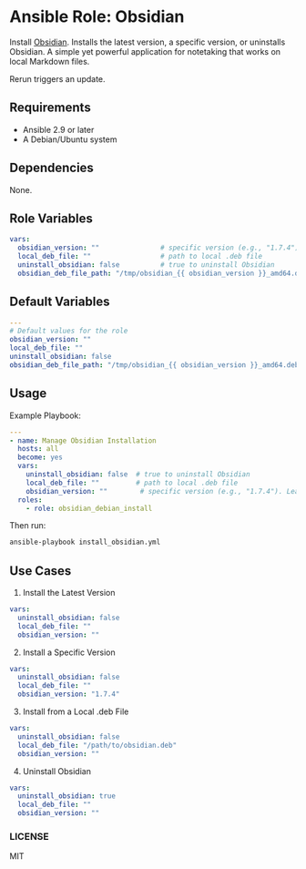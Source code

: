 # Ansible Role: Obsidian

Install [Obsidian](https://obsidian.md/).
Installs the latest version, a specific version, or uninstalls Obsidian.
A simple yet powerful application for notetaking that works on local Markdown files.

Rerun triggers an update.




## Requirements

- Ansible 2.9 or later
- A Debian/Ubuntu system

## Dependencies
None.

## Role Variables

```yaml
vars:
  obsidian_version: ""               # specific version (e.g., "1.7.4"). Leave blank for latest
  local_deb_file: ""                 # path to local .deb file
  uninstall_obsidian: false          # true to uninstall Obsidian
  obsidian_deb_file_path: "/tmp/obsidian_{{ obsidian_version }}_amd64.deb"
```

## Default Variables
```yaml
---
# Default values for the role
obsidian_version: ""
local_deb_file: ""
uninstall_obsidian: false
obsidian_deb_file_path: "/tmp/obsidian_{{ obsidian_version }}_amd64.deb"
```

## Usage
Example Playbook:

```yaml
---
- name: Manage Obsidian Installation
  hosts: all
  become: yes
  vars:
    uninstall_obsidian: false  # true to uninstall Obsidian
    local_deb_file: ""         # path to local .deb file
    obsidian_version: ""        # specific version (e.g., "1.7.4"). Leave blank for latest
  roles:
    - role: obsidian_debian_install
```

Then run:
```bash
ansible-playbook install_obsidian.yml
```

## Use Cases
1. Install the Latest Version

```yaml
vars:
  uninstall_obsidian: false
  local_deb_file: ""
  obsidian_version: ""
```

2. Install a Specific Version
```yaml
vars:
  uninstall_obsidian: false
  local_deb_file: ""
  obsidian_version: "1.7.4"
```

3. Install from a Local .deb File
```yaml
vars:
  uninstall_obsidian: false
  local_deb_file: "/path/to/obsidian.deb"
  obsidian_version: ""
```

4. Uninstall Obsidian
```yaml
vars:
  uninstall_obsidian: true
  local_deb_file: ""
  obsidian_version: ""
```

### LICENSE
MIT

